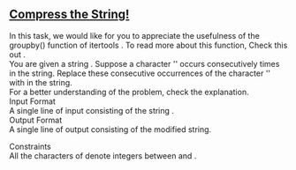## **[Compress the String!](https://www.hackerrank.com/challenges/compress-the-string)** 
In this task, we would like for you to appreciate the usefulness of the groupby() function of itertools . To read more about this function, Check this out .<br>You are given a string . Suppose a character '' occurs consecutively times in the string. Replace these consecutive occurrences of the character '' with in the string.<br>For a better understanding of the problem, check the explanation.<br>Input Format<br>A single line of input consisting of the string .<br>Output Format<br>A single line of output consisting of the modified string.<br>

Constraints  
All the characters of denote integers between and .<br><br><br><br><br><br><br>
